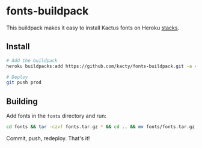 # fonts-buildpack

This buildpack makes it easy to install Kactus fonts on Heroku [stacks](https://devcenter.heroku.com/articles/stack).

## Install

```bash
# Add the buildpack
heroku buildpacks:add https://github.com/kacty/fonts-buildpack.git -a <app-name>

# Deploy
git push prod
```

## Building

Add fonts in the `fonts` directory and run:

```bash
cd fonts && tar -czvf fonts.tar.gz * && cd .. && mv fonts/fonts.tar.gz .
```

Commit, push, redeploy. That's it!
